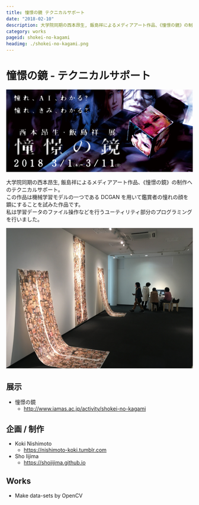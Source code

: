 ```yaml
---
title: 憧憬の鏡 テクニカルサポート
date: "2018-02-10"
description: 大学院同期の西本昂生, 飯島祥によるメディアアート作品、《憧憬の鏡》の制作へのテクニカルサポート。学習データのファイル操作などを行うユーティリティ部分のプログラミングを行った。
category: works
pageid: shokei-no-kagami
headimg: ./shokei-no-kagami.png
---
```


# 憧憬の鏡 - テクニカルサポート

!["イベントバナー"](./shokei-no-kagami.png "イベントバナー")

大学院同期の西本昂生, 飯島祥によるメディアアート作品、《憧憬の鏡》の制作へのテクニカルサポート。  
この作品は機械学習モデルの一つである DCGAN を用いて鑑賞者の憧れの顔を顕にすることを試みた作品です。  
私は学習データのファイル操作などを行うユーティリティ部分のプログラミングを行いました。

!["展示の様子 @ E&Cギャラリー(福井県福井市)"](./shokei-no-kagami-exhibit.jpg "展示の様子 @ E&Cギャラリー(福井県福井市)")

## 展示

- 憧憬の鏡
  - http://www.iamas.ac.jp/activity/shokei-no-kagami

## 企画 / 制作

- Koki Nishimoto
  - https://nishimoto-koki.tumblr.com
- Sho Iijima
  - https://shoiijima.github.io

## Works

- Make data-sets by OpenCV
